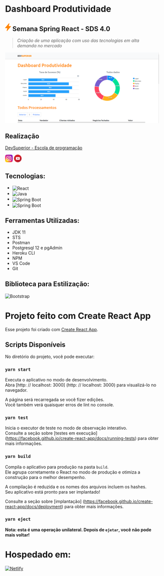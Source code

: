 #  Dashboard Produtividade

## ![DevSuperior logo](https://raw.githubusercontent.com/devsuperior/bds-assets/main/ds/devsuperior-logo-small.png) Semana Spring React - SDS 4.0

>  *Criação de uma aplicação com uso das tecnologias em alta demanda no mercado*

<img alt="screeshot" align="center" src="./frontend/src/assets/img/screenshot.png">

## Realização
[DevSuperior - Escola de programação](https://devsuperior.com.br)

[![DevSuperior no Instagram](https://raw.githubusercontent.com/devsuperior/bds-assets/main/ds/ig-icon.png)](https://instagram.com/devsuperior.ig)
[![DevSuperior no Youtube](https://raw.githubusercontent.com/devsuperior/bds-assets/main/ds/yt-icon.png)](https://youtube.com/devsuperior)

## Tecnologias:
- <img alt="React" align="center" src="https://img.shields.io/badge/React-20232A?style=for-the-badge&logo=react&logoColor=61DAFB"/>
- <img alt="Java" align="center" src="https://img.shields.io/badge/Java-ED8B00?style=for-the-badge&logo=java&logoColor=white">
- <img alt="Spring Boot" align="center" src="https://img.shields.io/badge/Spring-6DB33F?style=for-the-badge&logo=spring&logoColor=white">
- <img alt="Spring Boot" align="center" src="https://img.shields.io/badge/PostgreSQL-316192?style=for-the-badge&logo=postgresql&logoColor=white">

## Ferramentas Utilizadas:

- JDK 11
- STS
- Postman
- Postgresql 12 e pgAdmin
- Heroku CLI
- NPM
- VS Code
- Git

## Biblioteca para Estilização:

<img alt="Bootstrap" align="center" src="https://img.shields.io/badge/Bootstrap-563D7C?style=for-the-badge&logo=bootstrap&logoColor=white">



# Projeto feito com Create React App

Esse projeto foi criado com [Create React App](https://github.com/facebook/create-react-app).

## Scripts Disponíveis

No diretório do projeto, você pode executar:

### `yarn start`

Executa o aplicativo no modo de desenvolvimento. \
Abra [http: // localhost: 3000] (http: // localhost: 3000) para visualizá-lo no navegador.

A página será recarregada se você fizer edições. \
Você também verá quaisquer erros de lint no console.

### `yarn test`

Inicia o executor de teste no modo de observação interativo. \
Consulte a seção sobre [testes em execução] (https://facebook.github.io/create-react-app/docs/running-tests) para obter mais informações.

### `yarn build`

Compila o aplicativo para produção na pasta `build`. \
Ele agrupa corretamente o React no modo de produção e otimiza a construção para o melhor desempenho.

A compilação é reduzida e os nomes dos arquivos incluem os hashes. \
Seu aplicativo está pronto para ser implantado!

Consulte a seção sobre [implantação] (https://facebook.github.io/create-react-app/docs/deployment) para obter mais informações.

### `yarn eject`

**Nota: esta é uma operação unilateral. Depois de `ejetar`, você não pode mais voltar!**

# Hospedado em:
<a href="https://dashprodinove.netlify.app">
<img alt="Netlify" align="center" src="https://img.shields.io/badge/Netlify-00C7B7?style=for-the-badge&logo=netlify&logoColor=white" width=150>
</a>